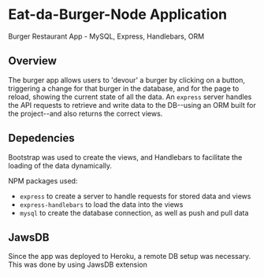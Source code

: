 # Eat-da-Burger-Node Application

Burger Restaurant App - MySQL, Express, Handlebars, ORM

## Overview
The burger app allows users to 'devour' a burger by clicking on a button, triggering a change for that burger in the database, and for the page to reload, showing the current state of all the data. An `express` server handles the API requests to retrieve and write data to the DB--using an ORM built for the project--and also returns the correct views.

## Depedencies
Bootstrap was used to create the views, and Handlebars to facilitate the loading of the data dynamically.

NPM packages used:
* `express` to create a server to handle requests for stored data and views
* `express-handlebars` to load the data into the views
* `mysql` to create the database connection, as well as push and pull data

## JawsDB
Since the app was deployed to Heroku, a remote DB setup was necessary. This was done by using JawsDB extension

